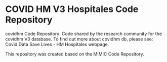 # COVID HM V3 Hospitales Code Repository
covidhm Code Repository: Code shared by the research community for the covidhm V3 database. To find out more about covidhm db, please see: Covid Data Save Lives - HM Hospitales webpage.

This repository was created based on the MIMIC Code Repository.
